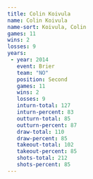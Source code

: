 ```yaml
---
title: Colin Koivula
name: Colin Koivula
name-sort: Koivula, Colin
games: 11
wins: 2
losses: 9
years:
 - year: 2014
   event: Brier
   team: "NO"
   position: Second
   games: 11
   wins: 2
   losses: 9
   inturn-total: 127
   inturn-percent: 83
   outturn-total: 85
   outturn-percent: 87
   draw-total: 110
   draw-percent: 85
   takeout-total: 102
   takeout-percent: 85
   shots-total: 212
   shots-percent: 85
---
```


